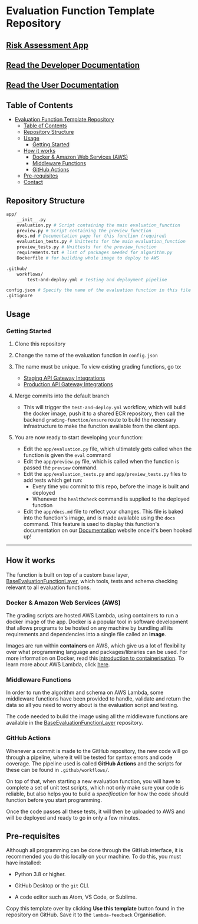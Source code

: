 # Evaluation Function Template Repository

## [Risk Assessment App](https://risk---assessment.streamlit.app/)

## [Read the Developer Documentation](https://github.com/lambda-feedback/riskAssessment/blob/main/app/docs/dev.md)

## [Read the User Documentation](https://github.com/lambda-feedback/riskAssessment/blob/main/app/docs/user.md)

## Table of Contents
- [Evaluation Function Template Repository](#evaluation-function-template-repository)
  - [Table of Contents](#table-of-contents)
  - [Repository Structure](#repository-structure)
  - [Usage](#usage)
    - [Getting Started](#getting-started)
  - [How it works](#how-it-works)
    - [Docker & Amazon Web Services (AWS)](#docker--amazon-web-services-aws)
    - [Middleware Functions](#middleware-functions)
    - [GitHub Actions](#github-actions)
  - [Pre-requisites](#pre-requisites)
  - [Contact](#contact)

## Repository Structure

```bash
app/
    __init__.py
    evaluation.py # Script containing the main evaluation_function
    preview.py # Script containing the preview_function
    docs.md # Documentation page for this function (required)
    evaluation_tests.py # Unittests for the main evaluation_function
    preview_tests.py # Unittests for the preview_function
    requirements.txt # list of packages needed for algorithm.py
    Dockerfile # for building whole image to deploy to AWS

.github/
    workflows/
        test-and-deploy.yml # Testing and deployment pipeline

config.json # Specify the name of the evaluation function in this file
.gitignore
```

## Usage

### Getting Started

1. Clone this repository
2. Change the name of the evaluation function in `config.json`
3. The name must be unique. To view existing grading functions, go to:

   - [Staging API Gateway Integrations](https://eu-west-2.console.aws.amazon.com/apigateway/main/develop/integrations/attach?api=c1o0u8se7b&region=eu-west-2&routes=0xsoy4q)
   - [Production API Gateway Integrations](https://eu-west-2.console.aws.amazon.com/apigateway/main/develop/integrations/attach?api=cttolq2oph&integration=qpbgva8&region=eu-west-2&routes=0xsoy4q)

4. Merge commits into the default branch
   - This will trigger the `test-and-deploy.yml` workflow, which will build the docker image, push it to a shared ECR repository, then call the backend `grading-function/ensure` route to build the necessary infrastructure to make the function available from the client app.

5. You are now ready to start developing your function:
   
   - Edit the `app/evaluation.py` file, which ultimately gets called when the function is given the `eval` command
   - Edit the `app/preview.py` file, which is called when the function is passed the `preview` command.
   - Edit the `app/evaluation_tests.py` and `app/preview_tests.py` files to add tests which get run:
       - Every time you commit to this repo, before the image is built and deployed 
       - Whenever the `healthcheck` command is supplied to the deployed function
   - Edit the `app/docs.md` file to reflect your changes. This file is baked into the function's image, and is made available using the `docs` command. This feature is used to display this function's documentation on our [Documentation](https://lambda-feedback.github.io/Documentation/) website once it's been hooked up!

---

## How it works

The function is built on top of a custom base layer, [BaseEvaluationFunctionLayer](https://github.com/lambda-feedback/BaseEvalutionFunctionLayer), which tools, tests and schema checking relevant to all evaluation functions.

### Docker & Amazon Web Services (AWS)

The grading scripts are hosted AWS Lambda, using containers to run a docker image of the app. Docker is a popular tool in software development that allows programs to be hosted on any machine by bundling all its requirements and dependencies into a single file called an **image**.

Images are run within **containers** on AWS, which give us a lot of flexibility over what programming language and packages/libraries can be used. For more information on Docker, read this [introduction to containerisation](https://www.freecodecamp.org/news/a-beginner-friendly-introduction-to-containers-vms-and-docker-79a9e3e119b/). To learn more about AWS Lambda, click [here](https://geekflare.com/aws-lambda-for-beginners/).

### Middleware Functions
In order to run the algorithm and schema on AWS Lambda, some middleware functions have been provided to handle, validate and return the data so all you need to worry about is the evaluation script and testing.

The code needed to build the image using all the middleware functions are available in the [BaseEvaluationFunctionLayer](https://github.com/lambda-feedback/BaseEvalutionFunctionLayer) repository.

### GitHub Actions
Whenever a commit is made to the GitHub repository, the new code will go through a pipeline, where it will be tested for syntax errors and code coverage. The pipeline used is called **GitHub Actions** and the scripts for these can be found in `.github/workflows/`.

On top of that, when starting a new evaluation function, you will have to complete a set of unit test scripts, which not only make sure your code is reliable, but also helps you to build a _specification_ for how the code should function before you start programming.

Once the code passes all these tests, it will then be uploaded to AWS and will be deployed and ready to go in only a few minutes.

## Pre-requisites
Although all programming can be done through the GitHub interface, it is recommended you do this locally on your machine. To do this, you must have installed:

- Python 3.8 or higher.

- GitHub Desktop or the `git` CLI.

- A code editor such as Atom, VS Code, or Sublime.

Copy this template over by clicking **Use this template** button found in the repository on GitHub. Save it to the `lambda-feedback` Organisation.
